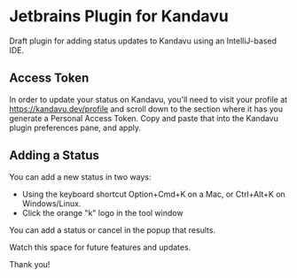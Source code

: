 # Jetbrains Plugin for Kandavu

Draft plugin for adding status updates to Kandavu using an IntelliJ-based IDE.

## Access Token
In order to update your status on Kandavu, you'll need to visit your profile at
https://kandavu.dev/profile and scroll down to the section where it has you
generate a Personal Access Token. Copy and paste that into the Kandavu plugin
preferences pane, and apply.

## Adding a Status
You can add a new status in two ways:
* Using the keyboard shortcut Option+Cmd+K on a Mac, or Ctrl+Alt+K on Windows/Linux.
* Click the orange "k" logo in the tool window

You can add a status or cancel in the popup that results.

Watch this space for future features and updates.

Thank you!